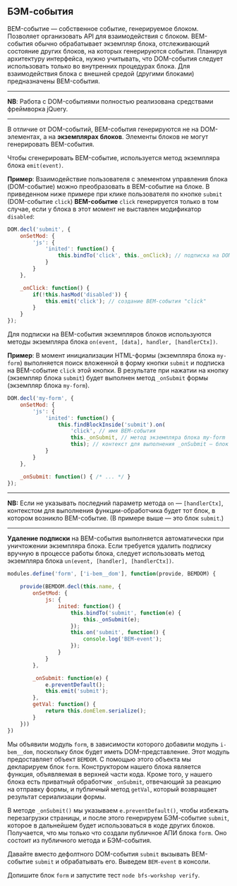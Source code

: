 ## БЭМ-события

BEM-событие — собственное событие, генерируемое блоком. Позволяет организовать API для взаимодействия с блоком. BEM-события обычно обрабатывает экземпляр блока, отслеживающий состояние других блоков, на которых генерируются события.
Планируя архитектуру интерфейса, нужно учитывать, что DOM-события следует использовать только во внутренних процедурах блока. Для взаимодействия блока с внешней средой (другими блоками) предназначены BEM-события.

-------------------------------------------------------------------------------

**NB**: Работа с DOM-событиями полностью реализована средствами фреймворка jQuery.

-------------------------------------------------------------------------------

В отличие от DOM-событий, BEM-события генерируются не на DOM-элементах, а на **экземплярах блоков**. Элементы блоков не могут генерировать BEM-события.

Чтобы сгенерировать BEM-событие, используется метод экземпляра блока `emit(event)`.

**Пример**: Взаимодействие пользователя с элементом управления блока
  (DOM-событие) можно преобразовать в BEM-событие на блоке. В
  приведенном ниже примере при клике пользователя по кнопке `submit`
  (DOM-событие `click`) **BEM-событие** `click` генерируется только в
  том случае, если у блока в этот момент не выставлен модификатор
  `disabled`:

```js
DOM.decl('submit', {
    onSetMod: {
        'js': {
            'inited': function() {
                this.bindTo('click', this._onClick); // подписка на DOM-событие "click"
            }
        }
    },

    _onClick: function() {
        if(!this.hasMod('disabled')) {
            this.emit('click'); // создание BEM-события "click"
        }
    }
});
```

Для подписки на BEM-события экземпляров блоков используются методы
экземпляра блока `on(event, [data], handler, [handlerCtx])`.

**Пример**: В момент инициализации HTML-формы (экземпляра блока `my-form`)
выполняется поиск вложенной в форму кнопки `submit` и подписка на
BEM-событие `click` этой кнопки. В результате при нажатии на кнопку
(экземпляр блока `submit`) будет выполнен метод `_onSubmit` формы
(экземпляр блока `my-form`).

```js
DOM.decl('my-form', {
    onSetMod: {
        'js': {
            'inited': function() {
                this.findBlockInside('submit').on(
                    'click', // имя BEM-события
                    this._onSubmit, // метод экземпляра блока my-form
                    this); // контекст для выполнения _onSubmit — блок my-form
            }
        }
    },

    _onSubmit: function() { /* ... */ }
});
```

-------------------------------------------------------------------------------

**NB:** Если не указывать последний параметр метода `on` —
  `[handlerCtx]`, контекстом для выполнения функции-обработчика будет
  тот блок, в котором возникло BEM-событие. (В примере выше — это блок
  `submit`.)

-------------------------------------------------------------------------------


**Удаление подписки** на BEM-события выполняется автоматически при
уничтожении экземпляра блока. Если требуется удалить подписку вручную
в процессе работы блока, следует использовать метод экземпляра блока
`un(event, [handler], [handlerCtx])`.

```js
modules.define('form', ['i-bem__dom'], function(provide, BEMDOM) {

    provide(BEMDOM.decl(this.name, {
        onSetMod: {
            js: {
                inited: function() {
                    this.bindTo('submit', function(e) {
                        this._onSubmit(e);
                    });
                    this.on('submit', function() {
                        console.log('BEM-event');
                    });
                }
            }
        },

        _onSubmit: function(e) {
            e.preventDefault();
            this.emit('submit');
        },
        getVal: function() {
            return this.domElem.serialize();
        }
    }))
})
```

Мы объявили модуль `form`, в зависимости которого добавили модуль `i-bem__dom`, поскольку блок будет иметь DOM-представление. Этот модуль предоставляет объект `BEMDOM`. С помощью этого объекта мы декларируем блок `form`. Конструктором нашего блока является функция, объявляемая в верхней части кода. Кроме того, у нашего блока есть приватный обработчик `_onSubmit`, отвечающий за реакцию на отправку формы, и публичный метод `getVal`, который возвращает результат сериализации формы.

В методе `_onSubmit()` мы указываем `e.preventDefault()`, чтобы избежать перезагрузки страницы, и после этого генерируем БЭМ-событие `submit`, которое в дальнейшем будет использоваться в коде других блоков. Получается, что мы только что создали публичное АПИ блока `form`. Оно состоит из публичного метода и БЭМ-события.

Давайте вместо дефолтного DOM-события `submit` вызывать BEM-событие `submit` и обрабатывать его. Выведем `BEM-event` в консоли.

Допишите блок `form` и запустите тест `node bfs-workshop verify`.
